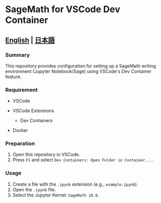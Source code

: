 # SageMath for VSCode Dev Container

## [English](./README.md) | [日本語](./README.ja.md)

### Summary

This repository provides configuration for setting up a SageMath writing environment (Jupyter Notebook/Sage) using VSCode's Dev Container feature.

### Requirement

* VSCode
* VSCode Extensions

  * Dev Containers
* Docker

### Preparation

1. Open this repository in VSCode.
2. Press `F1` and select `Dev Containers: Open Folder in Container...`.

### Usage

1. Create a file with the `.ipynb` extension (e.g., `example.ipynb`).
2. Open the `.ipynb` file.
3. Select the Jupyter Kernel: `SageMath 10.6`.

